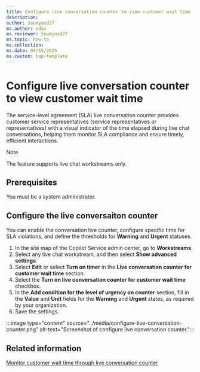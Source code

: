 ```yaml
---
title: Configure live conversation counter to view customer wait time
description: 
author: Soumyasd27
ms.author: sdas
ms.reviewer: Soumyasd27
ms.topic: how-to
ms.collection:
ms.date: 04/15/2025
ms.custom: bap-template
---
```


# Configure live conversation counter to view customer wait time

The service-level agreement (SLA) live conversation counter provides customer service representatives (service representatives or representatives) with a visual indicator of the time elapsed during live chat conversations, helping them monitor SLA compliance and ensure timely, efficient interactions.

> [!NOTE]
> The feature supports live chat workstreams only.

## Prerequisites

You must be a system administrator.

## Configure the live conversaiton counter

You can enable the conversation live counter, configure specific time for SLA violations, and define the thresholds for **Warning** and **Urgent** statuses.

1. In the site map of the Copilot Service admin center, go to **Workstreams**.
1. Select any live chat workstream, and then select **Show advanced settings**.
1. Select **Edit** or select **Turn on timer** in the **Live conversation counter for customer wait time** section.
1. Select the **Turn on live conversation counter for customer wait time** checkbox.
1. In the **Add condition for the level of urgency on counter** section, fill in the **Value** and **Unit** fields for the **Warning** and **Urgent** states, as required by your organization.
1. Save the settings.

:::image type="content" source="../media/configure-live-conversation-counter.png" alt-text="Screenshot of configure live conversation counter.":::

## Related information

[Monitor customer wait time through live conversation counter](../use/monitor-live-conv-counter.md#monitor-customer-wait-time-through-live-conversation-counter)



